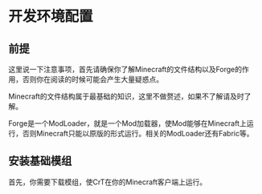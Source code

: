 # 开发环境配置

## 前提

这里说一下注意事项，首先请确保你了解Minecraft的文件结构以及Forge的作用，否则你在阅读的时候可能会产生大量疑惑点。

Minecraft的文件结构属于最基础的知识，这里不做赘述，如果不了解请及时了解。

Forge是一个ModLoader，就是一个Mod加载器，使Mod能够在Minecraft上运行，否则Minecraft只能以原版的形式运行。相关的ModLoader还有Fabric等。

## 安装基础模组

首先，你需要下载模组，使CrT在你的Minecraft客户端上运行。
